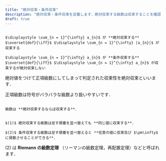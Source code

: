 ```yaml
---
title: "絶対収束・条件収束"
description: "絶対収束・条件収束を定義します．絶対収束する級数は収束することを確認し，Riemannの級数定理（再配置定理）にも触れてみます．"
draft: true
---
```


~~~definition:絶対収束・条件収束

$\displaystyle \sum_{n = 1}^{\infty} a_{n}$ が **絶対収束する** $\overset{def}{\iff}$ $\displaystyle \sum_{n = 1}^{\infty} |a_{n}|$ が収束する

$\displaystyle \sum_{n = 1}^{\infty} a_{n}$ が **条件収束する** $\overset{def}{\iff}$ $\displaystyle \sum_{n = 1}^{\infty} a_{n}$ が収束するが絶対収束しない

~~~

絶対値をつけて正項級数にしてしまって判定された収束性を絶対収束といいます．

正項級数は符号がバラバラな級数より扱いやすいです．

~~~theorem:絶対収束

級数は **絶対収束するならば収束する**．

~~~

~~~theorem:再配置した級数

$(1)$ 絶対収束する級数は足す順番を並べ替えても **同じ値に収束する**．

$(2)$ 条件収束する級数は足す順番を並べ替えると **任意の値に収束及び $\pm\infty$ に発散させることができる**．

~~~

$(2)$ は **Riemann の級数定理** （リーマンの級数定理，再配置定理）などと呼ばれます．
